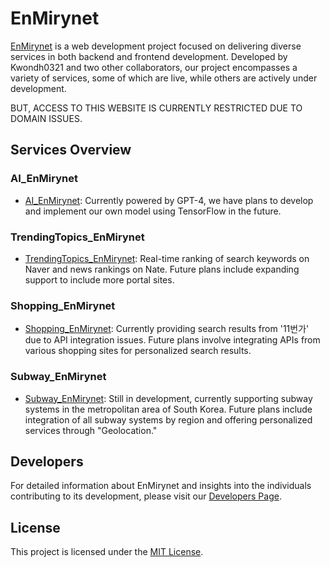 # EnMirynet

[EnMirynet](https://enmirynet.com/) is a web development project focused on delivering diverse services in both backend and frontend development. Developed by Kwondh0321 and two other collaborators, our project encompasses a variety of services, some of which are live, while others are actively under development.

BUT, ACCESS TO THIS WEBSITE IS CURRENTLY RESTRICTED DUE TO DOMAIN ISSUES.

## Services Overview

### AI_EnMirynet

- [AI_EnMirynet](https://ai.enmirynet.com/): Currently powered by GPT-4, we have plans to develop and implement our own model using TensorFlow in the future.

### TrendingTopics_EnMirynet

- [TrendingTopics_EnMirynet](https://topic.enmirynet.com/): Real-time ranking of search keywords on Naver and news rankings on Nate. Future plans include expanding support to include more portal sites.

### Shopping_EnMirynet

- [Shopping_EnMirynet](https://shopping.enmirynet.com/): Currently providing search results from '11번가' due to API integration issues. Future plans involve integrating APIs from various shopping sites for personalized search results.

### Subway_EnMirynet

- [Subway_EnMirynet](https://subway.enmirynet.com/): Still in development, currently supporting subway systems in the metropolitan area of South Korea. Future plans include integration of all subway systems by region and offering personalized services through "Geolocation."

## Developers

For detailed information about EnMirynet and insights into the individuals contributing to its development, please visit our [Developers Page](https://enmirynet.com/developers).


## License

This project is licensed under the [MIT License](LICENSE).

